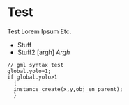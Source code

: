 # Test
Test
Lorem Ipsum
Etc.
- Stuff
- Stuff2
[argh]
*Argh*
```gml
// gml syntax test
global.yolo=1;
if global.yolo>1
  {
  instance_create(x,y,obj_en_parent);
  }
```
